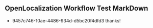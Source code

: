 ## OpenLocalization Workflow Test MarkDown
* 9457c746-10ae-4486-934d-d5bc20f4dfd3 thanks!

<!--HONumber=Jul16_HO3-->


